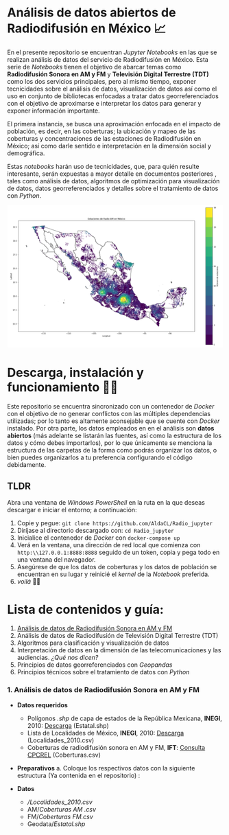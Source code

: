 # Análisis de datos abiertos de Radiodifusión en México 📈

En el presente repositorio se encuentran *Jupyter Notebooks* en las que se realizan análisis de datos del servicio de Radiodifusión en México. Esta serie de *Notebooks* tienen el objetivo de abarcar temas como **Radiodifusión Sonora en AM y FM** y  **Televisión Digital Terrestre (TDT)**  como los dos servicios principales, pero al mismo tiempo, exponer tecnicidades sobre el análisis de datos, visualización de datos así como el uso en conjunto  de bibliotecas enfocadas a tratar datos georreferenciados con el objetivo de aproximarse e interpretar los datos para generar y exponer información importante. 

El primera instancia, se busca una aproximación enfocada en el impacto de población, es decir, en las coberturas; la ubicación y mapeo de las coberturas y concentraciones de las estaciones de Radiodifusión en México; así como darle sentido e interpretación en la dimensión social y demográfica. 

Estas *notebooks* harán uso de tecnicidades, que, para quién resulte interesante, serán expuestas a mayor detalle en documentos posteriores , tales como análisis de datos, algoritmos de optimización para visualización de datos, datos georreferenciados y detalles sobre el tratamiento de datos con *Python*.

![alt text](https://github.com/AldaCL/radiobroadcast_data/blob/main/radio/Datos/results/mapa1.png)


# Descarga, instalación y funcionamiento 🐱‍👤

Este repositorio se encuentra sincronizado con un contenedor de *Docker* con el objetivo de no generar conflictos con las múltiples dependencias utilizadas; por lo tanto es altamente aconsejable que se cuente con *Docker* instalado.
Por otra parte, los datos empleados en en el análisis son **datos abiertos** (más adelante se listarán las fuentes, así como la estructura de los datos y cómo debes importarlos), por lo que únicamente se menciona la estructura de las carpetas de la forma como podrás organizar los datos, o bien puedes organizarlos a tu preferencia configurando el código debidamente. 


## TLDR
Abra una ventana de *Windows PowerShell* en la ruta en la que deseas descargar e iniciar el entorno; a continuación:

 1. Copie y pegue:  `git clone https://github.com/AldaCL/Radio_jupyter`
 2. Diríjase al directorio descargado con: `cd Radio_jupyter` 
 3. Inicialice el contenedor de *Docker* con `docker-compose up`
 4. Verá en la ventana, una dirección de red local que comienza con `http:\\127.0.0.1:8888:8888` seguido de un token, copia y pega todo en una ventana del navegador.
 5. Asegúrese  de  que los datos de coberturas y los datos de población se encuentran en su lugar y reinicié el *kernel* de la *Notebook* preferida.
 6. *voilá*  🐱‍🏍
  
# Lista de contenidos y guía: 

 1. [Análisis de datos de Radiodifusión Sonora en AM  y FM](#radio)
 2. Análisis de datos de Radiodifusión de Televisión Digital Terrestre (TDT)
 3. Algoritmos para clasificación y visualización de datos
 4. Interpretación de datos en la dimensión de las telecomunicaciones y las audiencias. *¿Qué nos dicen?*
 5. Principios de datos georreferenciados con *Geopandas*
 6. Principios técnicos sobre el tratamiento de datos con *Python*


### 1. Análisis de datos de Radiodifusión Sonora en AM  y FM  <a name="radio"></a>

 - **Datos requeridos**
	 - Polígonos *.shp* de capa de estados de la República Mexicana, **INEGI**, 2010: [Descarga](https://www.inegi.org.mx/app/biblioteca/ficha.html?upc=702825296520) (Estatal.shp)
	 - Lista de Localidades de México, **INEGI**, 2010: [Descarga](https://www.inegi.org.mx/contenidos/programas/ccpv/2010/datosabiertos/iter_nal_2010_csv.zip ) (Localidades_2010.csv)
	- Coberturas de radiodifusión sonora en AM y FM, **IFT**:  [Consulta CPCREL](http://mapasradiodifusion.ift.org.mx/CPCREL-web/consultaCoberturas/consultaCoberturas.xhtml;jsessionid=U-8eUGaEZNAYqrD8aTpGOYH0vn-6YGkZmI6KeQozd527haXDVzNQ!271094803?dswid=6870) (Coberturas.csv)
	
 - **Preparativos**
	a. Coloque los respectivos datos con la siguiente estructura (Ya contenida en el repositorio) : 
- **Datos**
	- */Localidades_2010.csv*
	- AM/*Coberturas AM .csv*
	- FM/*Coberturas FM.csv*
	- Geodata/*Estatal.shp*



	

  	 
